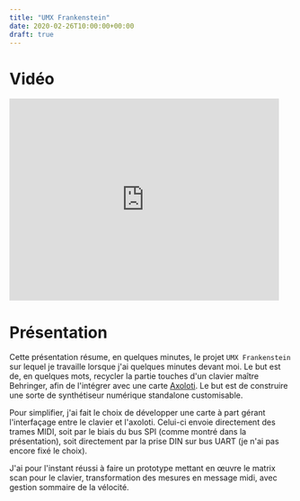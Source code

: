 ```yaml
---
title: "UMX Frankenstein"
date: 2020-02-26T10:00:00+00:00
draft: true
---
```


# Vidéo

<iframe src="https://medias.ircam.fr/embed/media/xe73b89" allowfullscreen="" width="480" height="360" frameborder="0"></iframe>


# Présentation

Cette présentation résume, en quelques minutes, le projet `UMX Frankenstein`
sur lequel je travaille lorsque j'ai quelques minutes devant moi. Le but est
de, en quelques mots, recycler la partie touches d'un clavier maître Behringer,
afin de l'intégrer avec une carte [Axoloti](https://axoloti.com). Le but est de construire une sorte
de synthétiseur numérique standalone customisable.

Pour simplifier, j'ai fait le choix de développer une carte à part gérant
l'interfaçage entre le clavier et l'axoloti. Celui-ci envoie directement des
trames MIDI, soit par le biais du bus SPI (comme montré dans la présentation),
soit directement par la prise DIN sur bus UART (je n'ai pas encore fixé le
choix).

J'ai pour l'instant réussi à faire un prototype mettant en œuvre le matrix scan
pour le clavier, transformation des mesures en message midi, avec gestion
sommaire de la vélocité.
